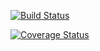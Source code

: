 [![Build Status](https://travis-ci.org/araceli24/PruebaDjangoGirls.svg?branch=feat%2Fprueba)](https://travis-ci.org/araceli24/PruebaDjangoGirls)

[![Coverage Status](https://coveralls.io/repos/github/araceli24/PruebaDjangoGirls/badge.svg?branch=master)](https://coveralls.io/github/araceli24/PruebaDjangoGirls?branch=master)